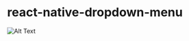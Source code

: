 # react-native-dropdown-menu

![Alt Text](https://media.giphy.com/media/kIQviwTXaZYndm6pyT/giphy.gif)
